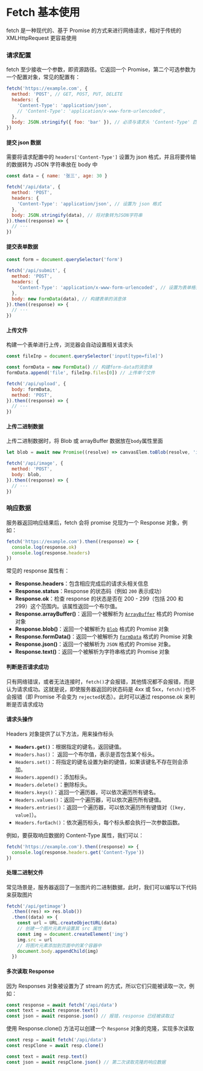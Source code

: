 # Fetch 基本使用

fetch 是一种现代的、基于 Promise 的方式来进行网络请求，相对于传统的 XMLHttpRequest 更容易使用

### 请求配置

fetch 至少接收一个参数，即资源路径。它返回一个 Promise，第二个可选参数为一个配置对象，常见的配置有：

```js
fetch('https://example.com', {
  method: 'POST', // GET, POST, PUT, DELETE
  headers: {
    'Content-Type': 'application/json',
    // 'Content-Type': 'application/x-www-form-urlencoded',
  },
  body: JSON.stringify({ foo: 'bar' }), // 必须与请求头 'Content-Type' 匹配
})
```

#### 提交 json 数据

需要将请求配置中的 `headers['Content-Type']` 设置为 json 格式，并且将要传输的数据转为 JSON 字符串放在 body 中

```js
const data = { name: '张三', age: 30 }

fetch('/api/data', {
  method: 'POST',
  headers: {
    'Content-Type': 'application/json', // 设置为 json 格式
  },
  body: JSON.stringify(data), // 将对象转为JSON字符串
}).then((response) => {
  // ···
})
```

#### 提交表单数据

```js
const form = document.querySelector('form')

fetch('/api/submit', {
  method: 'POST',
  headers: {
    'Content-Type': 'application/x-www-form-urlencoded', // 设置为表单格式
  },
  body: new FormData(data), // 构建表单的消息体
}).then((response) => {
  // ···
})
```

#### 上传文件

构建一个表单进行上传，浏览器会自动设置相关请求头

```js
const fileInp = document.querySelector('input[type=file]')

const formData = new FormData() // 构建form-data的消息体
formData.append('file', fileInp.files[0]) // 上传单个文件

fetch('/api/upload', {
  body: formData,
  method: 'POST',
}).then((response) => {
  // ···
})
```

#### 上传二进制数据

上传二进制数据时，将 Blob 或 arrayBuffer 数据放在`body`属性里面

```js
let blob = await new Promise((resolve) => canvasElem.toBlob(resolve, 'image/png'))

fetch('/api/image', {
  method: 'POST',
  body: blob,
}).then((response) => {
  // ···
})
```

### 响应数据

服务器返回响应结果后，fetch 会将 promise 兑现为一个 Response 对象，例如：

```js
fetch('https://example.com').then((response) => {
  console.log(response.ok)
  console.log(response.headers)
})
```

常见的 response 属性有：

- **Response.headers**：包含相应完成后的请求头相关信息
- **Response.status**：Response 的状态码（例如 `200` 表示成功）
- **Response.ok**：检查 response 的状态是否在 200 - 299（包括 200 和 299）这个范围内。该属性返回一个布尔值。
- **Response.arrayBuffer()**：返回一个被解析为 [`ArrayBuffer`](https://developer.mozilla.org/zh-CN/docs/Web/JavaScript/Reference/Global_Objects/ArrayBuffer) 格式的 Promise 对象
- **Response.blob()**：返回一个被解析为 [`Blob`](https://developer.mozilla.org/zh-CN/docs/Web/API/Blob) 格式的 Promise 对象
- **Response.formData()**：返回一个被解析为 [`FormData`](https://developer.mozilla.org/zh-CN/docs/Web/API/FormData) 格式的 Promise 对象
- **Response.json()**：返回一个被解析为 `JSON` 格式的 Promise 对象。
- **Response.text()**：返回一个被解析为字符串格式的 Promise 对象

#### 判断是否请求成功

只有网络错误，或者无法连接时，`fetch()`才会报错，其他情况都不会报错，而是认为请求成功。这就是说，即使服务器返回的状态码是 4xx 或 5xx，`fetch()`也不会报错（即 Promise 不会变为 `rejected`状态）。此时可以通过 response.ok 来判断是否请求成功

#### 请求头操作

Headers 对象提供了以下方法，用来操作标头

- **`Headers.get()`**：根据指定的键名，返回键值。
- `Headers.has()`： 返回一个布尔值，表示是否包含某个标头。
- `Headers.set()`：将指定的键名设置为新的键值，如果该键名不存在则会添加。
- `Headers.append()`：添加标头。
- `Headers.delete()`：删除标头。
- `Headers.keys()`：返回一个遍历器，可以依次遍历所有键名。
- `Headers.values()`：返回一个遍历器，可以依次遍历所有键值。
- `Headers.entries()`：返回一个遍历器，可以依次遍历所有键值对（`[key, value]`）。
- `Headers.forEach()`：依次遍历标头，每个标头都会执行一次参数函数。

例如，要获取响应数据的 Content-Type 属性，我们可以：

```js
fetch('https://example.com').then((response) => {
  console.log(response.headers.get('Content-Type'))
})
```

#### 处理二进制文件

常见场景是，服务器返回了一张图片的二进制数据，此时，我们可以编写以下代码来获取图片

```js
fetch('/api/getimage')
  .then((res) => res.blob())
  .then((data) => {
    const url = URL.createObjectURL(data)
    // 创建一个图片元素并设置其 src 属性
    const img = document.createElement('img')
    img.src = url
    // 将图片元素添加到页面中的某个容器中
    document.body.appendChild(img)
  })
```

#### 多次读取 Response

因为 Responses 对象被设置为了 stream 的方式，所以它们只能被读取一次，例如：

```js
const response = await fetch('/api/data')
const text = await response.text()
const json = await response.json() // 报错，response 已经被读取过
```

使用 Response.clone() 方法可以创建一个 `Response` 对象的克隆，实现多次读取

```js
const resp = await fetch('/api/data')
const respClone = await resp.clone()

const text = await resp.text()
const json = await respClone.json() // 第二次读取克隆的响应数据
```
